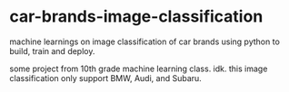# car-brands-image-classification
machine learnings on image classification of car brands using python to build, train and deploy.

some project from 10th grade machine learning class. idk. this image classification only support BMW, Audi, and Subaru.
